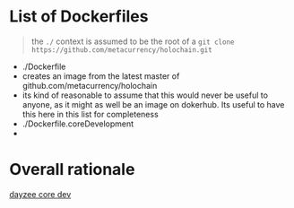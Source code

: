 # List of Dockerfiles
> the `./` context is assumed to be the root of a `git clone https://github.com/metacurrency/holochain.git`

* ./Dockerfile
 * creates an image from the latest master of github.com/metacurrency/holochain
 * its kind of reasonable to assume that this would never be useful to anyone, as it might as well be an image on dokerhub. Its useful to have this here in this list for completeness
* ./Dockerfile.coreDevelopment
 * 

# Overall rationale



[dayzee core dev](dayzeecoredev)